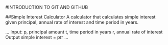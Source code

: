 #INTRODUCTION TO GIT AND GITHUB

##Simple Interest Calculator
A calculator that calculates simple interest given principal, annual rate of interest and time period in years.

...
Input:
   p, principal amount
   t, time period in years
   r, annual rate of interest
Output
   simple interest = p*t*r
...
